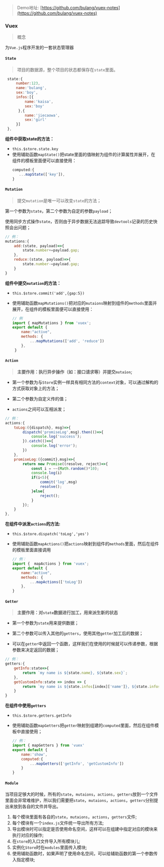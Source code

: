 > Demo地址: [https://github.com/bulang/vuex-notes](https://github.com/bulang/vuex-notes)
### Vuex
> 概念

为`Vue.js`程序开发的一套状态管理器  



#### `State`  

> 项目的数据源，整个项目的状态都保存在`state`里面。

```javascript
 state:{
     number:123,
     name:'bulang',
     sex:'boy',
     infos:[{
         name:'kaisa',
         sex:'boy'
   	  },{
         name:'jiecaowa',
         sex:'girl'
     }]
 },
```



**组件中获取state的方法：**  

+ `this.$store.state.key`
+ 使用辅助函数`mapState()`把state里面的值映射为组件的计算属性并展开，在组件的模板里面便可以直接使用：  
     ```javascript
     computed:{
        ...mapState(['key']),
     }
     ```



#### `Mutation`

> 提交`mutation`是唯一可以改变`state`的方法；

第一个参数为`state`，第二个参数为自定的参数`payload`；

使用同步方式操作`state`，否则由于异步数据无法追踪导致`devtools`记录的历史快照会出问题；

```javascript
// 例：
mutations:{
    add:(state, payload)=>{
        state.number+=payload.gap;
    },
    reduce:(state, payload)=>{
        state.number-=payload.gap;
    }
}
```

**组件中提交`mutation`的方法：**

+ `this.$store.commit('add',{gap:5})`

+ 使用辅助函数`mapMutations()`把对应的`mutaions`映射到组件的`methods`里面并展开，在组件的模板里面便可以直接使用：

  ```javascript
  // 例
  import { mapMutations } from 'vuex';
  export default {
      name:"active",
      methods: {
          ...mapMutations(['add', 'reduce'])
      }, 
   }
  ```

  

#### `Action`

> **主要作用：执行异步操作（如：接口请求等）并提交`mutaion`;**

- 第一个参数为与`Store`实例一样具有相同方法的`context`对象，可以通过解构的方式获取对象上的方法；

- 第二个参数为自定义传的值；
- `actions`之间可以互相派发；

```javascript
// 例：
actions:{
    toLog:({dispatch}, msg)=>{
        dispatch('promiseLog',msg).then(()=>{
            console.log('success');
        }).catch(()=>{
            console.log('error');
        })
    },
    promiseLog:({commit},msg)=>{
        return new Promise((resolve, reject)=>{
            const i = ~~(Math.random()*10);
            console.log(i)
            if(i<5){
                commit('log',msg)
                resolve();
            }else{
                reject();
            }
        });
    }
},
```

**在组件中派发`actions`的方法:**

- `this.$store.dispatch('toLog','yes')`

- 使用辅助函数`mapActions()`把`actions`映射到组件的`methods`里面，然后在组件的模板里面直接调用

  ```javascript
  // 例：
  import {  mapActions } from 'vuex';
  export default {
      name:"active",
      methods: {
          ...mapActions(['toLog'])
      }, 
  }
  ```



#### `Getter`

> **主要作用：对`state`数据进行加工，用来派生新的状态** 

- 第一个参数为`state`用来提供数据；

- 第二个参数可以传入其他的`getters`，使用其他`getter`加工后的数据；
- 可以在`getter`中返回一个函数，这样我们在使用的时候就可以传递参数，根据参数来决定返回的数据；

```javascript
// 例：
getters:{
    getInfo:state=>{
        return `my name is ${state.name}, ${state.sex}`;
    },
    getCustomInfo:state => index => {
        return `my name is ${state.infos[index]['name']}, ${state.infos[index]['sex']}`;
    }
}
```

**在组件中使用`getters`**

- `this.$store.getters.getInfo`

- 使用辅助函数`mapGetters`把`getter`映射到组建的`computed`里面，然后在组件模板中直接使用；

  ```javascript
  // 例：
  import { mapGetters } from 'vuex'
  export default {
      name:'show',
      computed:{
          ...mapGetters(['getInfo', 'getCustomInfo'])
      }
  }
  ```



#### `Module`

当项目足够大的时候，所有的`state`，`mutaions`，`actions`，`getters`放到一个文件里面会非常难维护，所以我们需要把`state`，`mutaions`，`actions`，`getters`分别提出来放到各自的文件并导出。
1. 每个模块里面有各自的`state`，`mutaions`，`actions`，`getters`文件;
2. 每个模块有一个`index.js`文件统一导出所有方法;
3. 导出模块时可以指定是否使用命名空间，这样可以在组建中指定对应的模块来执行对应的操作;
4. 在`store`的入口文件导入所有模块儿;
5. 实例化`Store`时在`modules`里面传入模块;
6. 使用辅助函数时，如果声明了使用命名空间，可以给辅助函数的第一个参数传入指定模块;
   